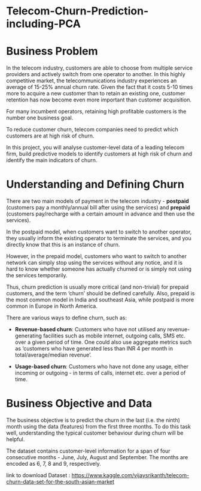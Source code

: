 # Telecom-Churn-Prediction-including-PCA

# Business Problem

In the telecom industry, customers are able to choose from multiple service providers and actively switch from one operator to another. In this highly competitive market, the telecommunications industry experiences an average of 15-25% annual churn rate. Given the fact that it costs 5-10 times more to acquire a new customer than to retain an existing one, customer retention has now become even more important than customer acquisition.

 
For many incumbent operators, retaining high profitable customers is the number one business goal.

To reduce customer churn, telecom companies need to predict which customers are at high risk of churn.

In this project, you will analyse customer-level data of a leading telecom firm, build predictive models to identify customers at high risk of churn and identify the main indicators of churn.

# Understanding and Defining Churn

There are two main models of payment in the telecom industry - <b>postpaid</b> (customers pay a monthly/annual bill after using the services) and <b>prepaid</b> (customers pay/recharge with a certain amount in advance and then use the services).
 

In the postpaid model, when customers want to switch to another operator, they usually inform the existing operator to terminate the services, and you directly know that this is an instance of churn.

However, in the prepaid model, customers who want to switch to another network can simply stop using the services without any notice, and it is hard to know whether someone has actually churned or is simply not using the services temporarily.

Thus, churn prediction is usually more critical (and non-trivial) for prepaid customers, and the term ‘churn’ should be defined carefully.  Also, prepaid is the most common model in India and southeast Asia, while postpaid is more common in Europe in North America.

There are various ways to define churn, such as:

- <b>Revenue-based churn</b>: Customers who have not utilised any revenue-generating facilities such as mobile internet, outgoing calls, SMS etc. over a given period of time. One could also use aggregate metrics such as ‘customers who have generated less than INR 4 per month in total/average/median revenue’.

- <b>Usage-based churn</b>: Customers who have not done any usage, either incoming or outgoing - in terms of calls, internet etc. over a period of time.

# Business Objective and Data
The business objective is to predict the churn in the last (i.e. the ninth) month using the data (features) from the first three months. To do this task well, understanding the typical customer behaviour during churn will be helpful.

The dataset contains customer-level information for a span of four consecutive months - June, July, August and September. The months are encoded as 6, 7, 8 and 9, respectively. 


link to download Dataset : https://www.kaggle.com/vijaysrikanth/telecom-churn-data-set-for-the-south-asian-market
